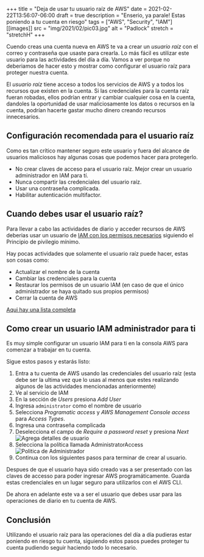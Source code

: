+++
title = "Deja de usar tu usuario raíz de AWS"
date = 2021-02-22T13:56:07-06:00
draft = true
description = "Enserio, ya parale! Estas poniendo a tu cuenta en riesgo"
tags = ["AWS", "Security", "IAM"]
[[images]]
  src = "img/2021/02/pic03.jpg"
  alt = "Padlock"
  stretch = "stretchH"
+++

Cuendo creas una cuenta nueva en AWS te va a crear un *usuario raíz* con el correo y contraseña que usaste para crearla. Lo más fácil es utilizar este usuario para las actividades del día a día. Vamos a ver porque no deberiamos de hacer esto y mostrar como configurar el usuario raíz para proteger nuestra cuenta.

El *usuario raíz* tiene acceso a todos los servicios de AWS y a todos los recursos que existen en la cuenta. Si las credenciales para la cuenta raíz fueran robadas, ellos podrían entrar y cambiar cualquier cosa en la cuenta, dandoles la oportunidad de usar maliciosamente los datos o recursos en la cuenta, podrían hacerte gastar mucho dinero creando recursos innecesarios.

## Configuración recomendada para el usuario raíz
Como es tan crítico mantener seguro este usuario y fuera del alcance de usuarios maliciosos hay algunas cosas que podemos hacer para protegerlo.

* No crear claves de acceso para el usuario raíz. Mejor crear un usuario administrador en IAM para tí.
* Nunca compartir las credenciales del usuario raíz.
* Usar una contraseña complicada.
* Habilitar autenticación multifactor.

## Cuando debes usar el usuario raíz?
Para llevar a cabo las actividades de diario y acceder recursos de AWS deberias usar un usuario de [IAM con los permisos necesarios](https://docs.aws.amazon.com/es_es/IAM/latest/UserGuide/best-practices.html#lock-away-credentials) siguiendo el Principio de pivilegio mínimo.

Hay pocas actividades que solamente el usuario raíz puede hacer, estas son cosas como:
* Actualizar el nombre de la cuenta
* Cambiar las credenciales para la cuenta
* Restaurar los permisos de un usuario IAM (en caso de que el único administrador se haya quitado sus propios permisos)
* Cerrar la cuenta de AWS

[Aqui hay una lista completa](https://docs.aws.amazon.com/es_es/general/latest/gr/root-vs-iam.html#aws_tasks-that-require-root)

## Como crear un usuario IAM administrador para ti
Es muy simple configurar un usuario IAM para ti en la consola AWS para comenzar a trabajar en tu cuenta.

Sigue estos pasos y estarás listo:

1. Entra a tu cuenta de AWS usando las credenciales del usuario raíz (esta debe ser la ultima vez que lo usas al menos que estes realizando algunos de las actividades mencionadas anteriormente)
2. Ve al servicio de IAM
3. En la sección de *Users* presiona *Add User*
4. Ingresa `administrator` como el nombre de usuario
5. Selecciona *Programatic access* y *AWS Management Console access* para *Access Types*.
6. Ingresa una contraseña complicada
7. Deselecciona el campo de *Require a password reset* y presiona *Next*
![Agrega detalles de usuario](/img/2021/02/pic01.jpg)
8. Selecciona la política llamada AdministratorAccess
![Politica de Administrador](/img/2021/02/pic02.jpg)
9. Continua con los siguientes pasos para terminar de crear al usuario.

Despues de que el usuario haya sido creado vas a ser presentado con las claves de accesso para poder ingresar AWS programáticamente. Guarda estas credenciales en un lugar seguro para utilizarlos con el AWS CLI.

De ahora en adelante este va a ser el usuario que debes usar para las operaciones de diario en tu cuenta de AWS.

## Conclusión
Utilizando el usuario raíz para las operaciones del día a día pudieras estar poniendo en riesgo tu cuenta, siguiendo estos pasos puedes proteger tu cuenta pudiendo seguir haciendo todo lo necesario.
